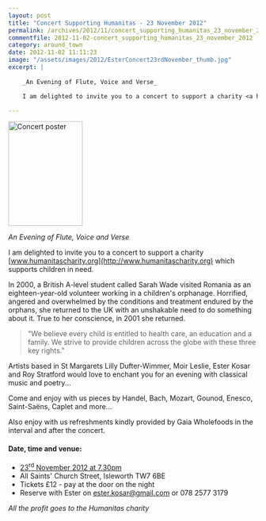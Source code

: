 ```yaml
---
layout: post
title: "Concert Supporting Humanitas - 23 November 2012"
permalink: /archives/2012/11/concert_supporting_humanitas_23_november_2012.html
commentfile: 2012-11-02-concert_supporting_humanitas_23_november_2012
category: around_town
date: 2012-11-02 11:11:23
image: "/assets/images/2012/EsterConcert23rdNovember_thumb.jpg"
excerpt: |
    
    _An Evening of Flute, Voice and Verse_

    I am delighted to invite you to a concert to support a charity <a href="http://www.humanitascharity.org">www.humanitascharity.org</a> which supports children in need.

---
```


<a href="/assets/images/2012/EsterConcert23rdNovember.jpg" title="See larger version of - Concert poster"><img src="/assets/images/2012/EsterConcert23rdNovember_thumb.jpg" width="150" height="211" alt="Concert poster" class="photo right" /></a>

*An Evening of Flute, Voice and Verse*

I am delighted to invite you to a concert to support a charity [www.humanitascharity.org](http://www.humanitascharity.org) which supports children in need.

In 2000, a British A-level student called Sarah Wade visited Romania as an eighteen-year-old volunteer working in a children's orphanage. Horrified, angered and overwhelmed by the conditions and treatment endured by the orphans, she returned to the UK with an unshakable need to do something about it. True to her conscience, in 2001 she returned.

> "We believe every child is entitled to health care, an education and a family. We strive to provide children across the globe with these three key rights."

Artists based in St Margarets Lilly Dufter-Wimmer, Moir Leslie, Ester Kosar and Roy Stratford would love to enchant you for an evening with classical music and poetry...

Come and enjoy with us pieces by Handel, Bach, Mozart, Gounod, Enesco, Saint-Saëns, Caplet and more...

Also enjoy with us refreshments kindly provided by Gaia Wholefoods in the interval and after the concert.

#### Date, time and venue:

-   [23<sup>rd</sup> November 2012 at 7.30pm](/event/concert/200705143682)
-   All Saints' Church Street, Isleworth TW7 6BE
-   Tickets £12 - pay at the door on the night
-   Reserve with Ester on <ester.kosar@gmail.com> or 078 2577 3179

*All the profit goes to the Humanitas charity*
